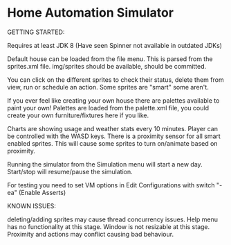 # Home Automation Simulator

GETTING STARTED:

Requires at least JDK 8 (Have seen Spinner not available in outdated JDKs)

Default house can be loaded from the file menu. This is parsed from the sprites.xml file.
img/sprites should be available, should be committed.

You can click on the different sprites to check their status, delete them from view,
run or schedule an action. Some sprites are "smart" some aren't.

If you ever feel like creating your own house there are palettes available to paint your own!
Palettes are loaded from the palette.xml file, you could create your own furniture/fixtures here if you like.

Charts are showing usage and weather stats every 10 minutes.
Player can be controlled with the WASD keys. There is a proximity sensor for all smart enabled sprites.
This will cause some sprites to turn on/animate based on proximity.

Running the simulator from the Simulation menu will start a new day.
Start/stop will resume/pause the simulation.

For testing you need to set VM options in Edit Configurations with switch "-ea" (Enable Asserts)


KNOWN ISSUES:

deleting/adding sprites may cause thread concurrency issues.
Help menu has no functionality at this stage.
Window is not resizable at this stage.
Proximity and actions may conflict causing bad behaviour.


